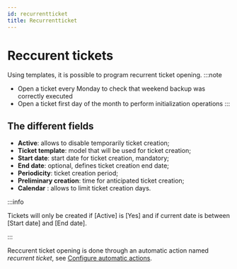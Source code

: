 ```yaml
---
id: recurrentticket
title: Recurrentticket
---
```


# Reccurent tickets

Using templates, it is possible to program recurrent ticket opening.
:::note

- Open a ticket every Monday to check that weekend backup was correctly
  executed
- Open a ticket first day of the month to perform initialization
  operations
:::

## The different fields

- **Active**: allows to disable temporarily ticket creation;
- **Ticket template**: model that will be used for ticket creation;
- **Start date**: start date for ticket creation, mandatory;
- **End date**: optional, defines ticket creation end date;
- **Periodicity**: ticket creation period;
- **Preliminary creation**: time for anticipated ticket creation;
- **Calendar** : allows to limit ticket creation days.

:::info

Tickets will only be created if [Active] is
[Yes] and if current date is between [Start
date] and [End date].

:::

Reccurent ticket opening is done through an automatic action named
*recurrent ticket*, see
[Configure automatic actions](/asset-management/modules/configuration/crontasks).
